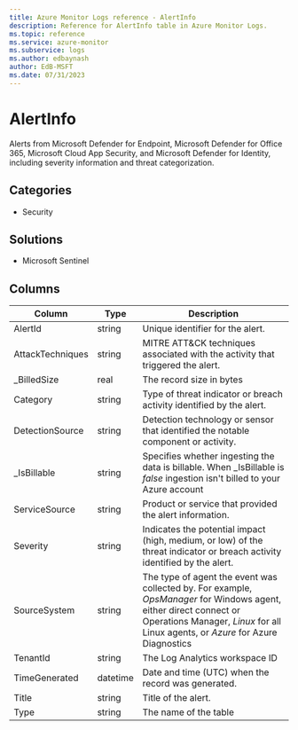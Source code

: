 ```yaml
---
title: Azure Monitor Logs reference - AlertInfo
description: Reference for AlertInfo table in Azure Monitor Logs.
ms.topic: reference
ms.service: azure-monitor
ms.subservice: logs
ms.author: edbaynash
author: EdB-MSFT
ms.date: 07/31/2023
---
```


# AlertInfo

 Alerts from Microsoft Defender for Endpoint, Microsoft Defender for Office 365, Microsoft Cloud App Security, and Microsoft Defender for Identity, including severity information and threat categorization.

## Categories

- Security
## Solutions

- Microsoft Sentinel




## Columns

| Column | Type | Description |
| --- | --- | --- |
| AlertId | string | Unique identifier for the alert. |
| AttackTechniques | string | MITRE ATT&CK techniques associated with the activity that triggered the alert. |
| _BilledSize | real | The record size in bytes |
| Category | string | Type of threat indicator or breach activity identified by the alert. |
| DetectionSource | string | Detection technology or sensor that identified the notable component or activity. |
| _IsBillable | string | Specifies whether ingesting the data is billable. When _IsBillable is *false* ingestion isn't billed to your Azure account |
| ServiceSource | string | Product or service that provided the alert information. |
| Severity | string | Indicates the potential impact (high, medium, or low) of the threat indicator or breach activity identified by the alert. |
| SourceSystem | string | The type of agent the event was collected by. For example, *OpsManager* for Windows agent, either direct connect or Operations Manager, *Linux* for all Linux agents, or *Azure* for Azure Diagnostics |
| TenantId | string | The Log Analytics workspace ID |
| TimeGenerated | datetime | Date and time (UTC) when the record was generated. |
| Title | string | Title of the alert. |
| Type | string | The name of the table |
